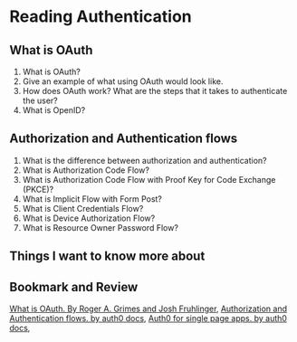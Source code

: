 # Reading  Authentication

## What is OAuth

1. What is OAuth?
2. Give an example of what using OAuth would look like.
3. How does OAuth work? What are the steps that it takes to authenticate the user?
4. What is OpenID?

## Authorization and Authentication flows

1. What is the difference between authorization and authentication?
2. What is Authorization Code Flow?
3. What is Authorization Code Flow with Proof Key for Code Exchange (PKCE)?
4. What is Implicit Flow with Form Post?
5. What is Client Credentials Flow?
6. What is Device Authorization Flow?
7. What is Resource Owner Password Flow?

## Things I want to know more about

## Bookmark and Review

[What is OAuth. By Roger A. Grimes and Josh Fruhlinger](https://www.csoonline.com/article/3216404/what-is-oauth-how-the-open-authorization-framework-works.html),
[Authorization and Authentication flows. by auth0 docs](https://auth0.com/docs/get-started/authentication-and-authorization-flow),
[Auth0 for single page apps. by auth0 docs](https://auth0.com/docs/libraries/auth0-react),
